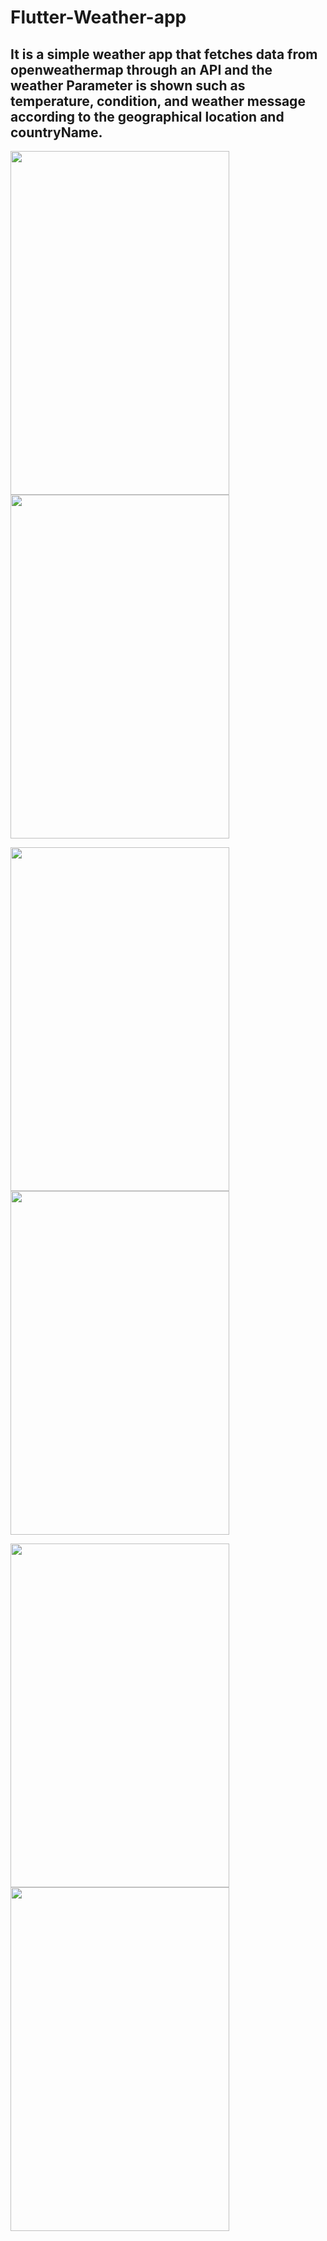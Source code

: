 # Flutter-Weather-app
 
## It is a simple weather app that fetches data from openweathermap through an API and the weather Parameter is shown such as temperature, condition, and weather message according to the geographical location and countryName.

<img width="350" height="550" src="login_signup_images/12.png">       <img width="350" height="550" src="login_signup_images/13.png">

<img width="350" height="550" src="login_signup_images/14.png">       <img width="350" height="550" src="login_signup_images/15.png">

<img width="350" height="550" src="login_signup_images/10png">       <img width="350" height="550" src="login_signup_images/11.png">
